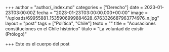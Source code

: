 +++
author = "author/_index.md"
categories = ["Derecho"]
date = 2023-01-23T03:00:00Z
fecha = "2023-01-23T03:00:00.000+00:00"
image = "/uploads/69955881_1535906999884628_6763326687963774976_n.jpg"
layout = "post"
tags = ["Política", "Chile"]
texto = ""
title = "Acusaciones constituciones en el Chile histórico"
titulo = "La voluntad de existir (Prólogo)"

+++
Este es el cuerpo del post